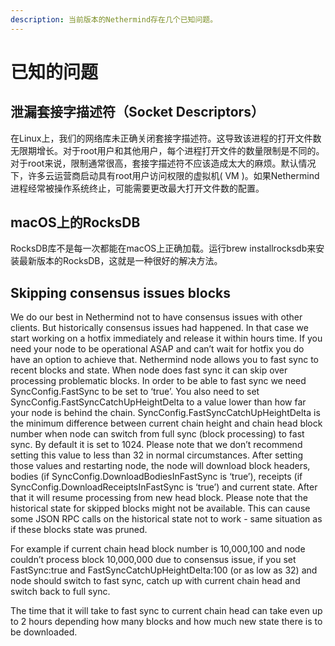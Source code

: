 ```yaml
---
description: 当前版本的Nethermind存在几个已知问题。
---
```


# 已知的问题

## 泄漏套接字描述符（Socket Descriptors）

在Linux上，我们的网络库未正确关闭套接字描述符。这导致该进程的打开文件数无限期增长。对于root用户和其他用户，每个进程打开文件的数量限制是不同的。 对于root来说，限制通常很高，套接字描述符不应该造成太大的麻烦。默认情况下，许多云运营商启动具有root用户访问权限的虚拟机\( VM \)。如果Nethermind进程经常被操作系统终止，可能需要更改最大打开文件数的配置。

## macOS上的RocksDB

RocksDB库不是每一次都能在macOS上正确加载。运行brew installrocksdb来安装最新版本的RocksDB，这就是一种很好的解决方法。

## Skipping consensus issues blocks

We do our best in Nethermind not to have consensus issues with other clients. But historically consensus issues had happened. In that case we start working on a hotfix immediately and release it within hours time. If you need your node to be operational ASAP and can’t wait for hotfix you do have an option to achieve that. Nethermind node allows you to fast sync to recent blocks and state. When node does fast sync it can skip over processing problematic blocks. In order to be able to fast sync we need SyncConfig.FastSync to be set to ‘true’. You also need to set SyncConfig.FastSyncCatchUpHeightDelta to a value lower than how far your node is behind the chain. SyncConfig.FastSyncCatchUpHeightDelta is the minimum difference between current chain height and chain head block number when node can switch from full sync \(block processing\) to fast sync. By default it is set to 1024. Please note that we don’t recommend setting this value to less than 32 in normal circumstances. After setting those values and restarting node, the node will download block headers, bodies \(if SyncConfig.DownloadBodiesInFastSync is ‘true’\), receipts \(if SyncConfig.DownloadReceiptsInFastSync is ‘true’\) and current state. After that it will resume processing from new head block. Please note that the historical state for skipped blocks might not be available. This can cause some JSON RPC calls on the historical state not to work - same situation as if these blocks state was pruned.

For example if current chain head block number is 10,000,100 and node couldn’t process block 10,000,000 due to consensus issue, if you set FastSync:true and FastSyncCatchUpHeightDelta:100 \(or as low as 32\) and node should switch to fast sync, catch up with current chain head and switch back to full sync.

The time that it will take to fast sync to current chain head can take even up to 2 hours depending how many blocks and how much new state there is to be downloaded.

